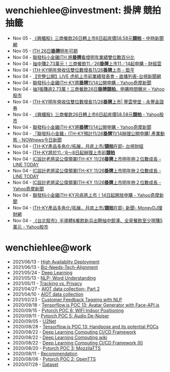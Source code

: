 # wenchiehlee@investment: 掛牌 競拍 抽籤 

<!-- rss start -->
- Nov 05 - [《興櫃股》三商餐飲26日轉上市6日起底價58.58元<b>競拍</b> - 中時新聞網](https://www.google.com/url?rct=j&sa=t&url=https://www.chinatimes.com/realtimenews/20241104003930-260410&ct=ga&cd=CAIyIGMyMDFhNDU4NzAzY2ViODg6Y29tLnR3OnpoLVRXOlRX&usg=AOvVaw1zlqrxKI_M1uvEYHGTrxtO)
- Nov 05 - [ITH 26日<b>掛牌</b>明年可期](https://www.google.com/url?rct=j&sa=t&url=https://www.sinotrade.com.tw/richclub/news/6728f68b32ba0c93311d3ada&ct=ga&cd=CAIyIGMyMDFhNDU4NzAzY2ViODg6Y29tLnR3OnpoLVRXOlRX&usg=AOvVaw3NTt-8fGr5-tzxETYC5UTy)
- Nov 04 - [聯發科小金雞ITH 將<b>掛牌</b>看增明年業績雙位數百分比](https://www.google.com/url?rct=j&sa=t&url=https://www.sinotrade.com.tw/richclub/news/6728c55332ba0c9331ee0e40&ct=ga&cd=CAIyIGMyMDFhNDU4NzAzY2ViODg6Y29tLnR3OnpoLVRXOlRX&usg=AOvVaw1SwSgf3Wj53Sr3BP6nKdhO)
- Nov 04 - [抽中賺2.73萬元！三商餐飲11／26<b>掛牌</b>上市11／14起申購 - 財經雲](https://www.google.com/url?rct=j&sa=t&url=https://finance.ettoday.net/news/2848463&ct=ga&cd=CAIyIGMyMDFhNDU4NzAzY2ViODg6Y29tLnR3OnpoLVRXOlRX&usg=AOvVaw2LhINMm8bxzcxpIxIDoirg)
- Nov 04 - [ITH-KY明年營收估雙位數增長11/26<b>掛牌</b>上市 - 鉅亨](https://www.google.com/url?rct=j&sa=t&url=https://news.cnyes.com/news/id/5762344&ct=ga&cd=CAIyIGMyMDFhNDU4NzAzY2ViODg6Y29tLnR3OnpoLVRXOlRX&usg=AOvVaw2xT16mBK_8JNcR43T8bdA8)
- Nov 04 - [【完整公開】LIVE 虎航上市前業績發表會 - 直播列表-台視新聞網](https://www.google.com/url?rct=j&sa=t&url=https://news.ttv.com.tw/LIVE/sRJvS2kQ7ik&ct=ga&cd=CAIyIGMyMDFhNDU4NzAzY2ViODg6Y29tLnR3OnpoLVRXOlRX&usg=AOvVaw36_uXB0GcWO1ItuIFMI5KM)
- Nov 04 - [聯發科小金雞ITH-KY將<b>掛牌</b>11/14公開申購 - Yahoo奇摩新聞](https://www.google.com/url?rct=j&sa=t&url=https://tw.news.yahoo.com/%25E8%2581%25AF%25E7%2599%25BC%25E7%25A7%2591%25E5%25B0%258F%25E9%2587%2591%25E9%259B%259Eith-ky%25E5%25B0%2587%25E6%258E%259B%25E7%2589%258C-11-14%25E5%2585%25AC%25E9%2596%258B%25E7%2594%25B3%25E8%25B3%25BC-085449574.html&ct=ga&cd=CAIyIGMyMDFhNDU4NzAzY2ViODg6Y29tLnR3OnpoLVRXOlRX&usg=AOvVaw1fT7qfiNvRnIhyI6FdUOlq)
- Nov 04 - [抽1張賺逾2.73萬！三商餐飲26日<b>掛牌競拍</b>、申購時間曝光 - Yahoo股市](https://www.google.com/url?rct=j&sa=t&url=https://tw.stock.yahoo.com/news/%25E6%258A%25BD1%25E5%25BC%25B5%25E8%25B3%25BA%25E9%2580%25BE2-73%25E8%2590%25AC-%25E4%25B8%2589%25E5%2595%2586%25E9%25A4%2590%25E9%25A3%25B226%25E6%2597%25A5%25E6%258E%259B%25E7%2589%258C-%25E7%25AB%25B6%25E6%258B%258D-%25E7%2594%25B3%25E8%25B3%25BC%25E6%2599%2582%25E9%2596%2593%25E6%259B%259D%25E5%2585%2589-094138873.html&ct=ga&cd=CAIyIGMyMDFhNDU4NzAzY2ViODg6Y29tLnR3OnpoLVRXOlRX&usg=AOvVaw1LmCdO0SNVBgZ-zBwlukiy)
- Nov 04 - [ITH-KY明年營收估雙位數增長11/26<b>掛牌</b>上市| 豐雲學堂 - 永豐金證券](https://www.google.com/url?rct=j&sa=t&url=https://www.sinotrade.com.tw/richclub/news/67289b2332ba0c9331b906e0&ct=ga&cd=CAIyIGMyMDFhNDU4NzAzY2ViODg6Y29tLnR3OnpoLVRXOlRX&usg=AOvVaw1gWHhGVwrGPzwx-0f3CpZp)
- Nov 04 - [《興櫃股》三商餐飲26日轉上市6日起底價58.58元<b>競拍</b> - Yahoo股市](https://www.google.com/url?rct=j&sa=t&url=https://tw.stock.yahoo.com/news/%25E8%2588%2588%25E6%25AB%2583%25E8%2582%25A1-%25E4%25B8%2589%25E5%2595%2586%25E9%25A4%2590%25E9%25A3%25B226%25E6%2597%25A5%25E8%25BD%2589%25E4%25B8%258A%25E5%25B8%2582-6%25E6%2597%25A5%25E8%25B5%25B7%25E5%25BA%2595%25E5%2583%25B958-58%25E5%2585%2583%25E7%25AB%25B6%25E6%258B%258D-091002722.html&ct=ga&cd=CAIyIGMyMDFhNDU4NzAzY2ViODg6Y29tLnR3OnpoLVRXOlRX&usg=AOvVaw0R8qGxW_wj45NEEppvNOjg)
- Nov 04 - [聯發科小金雞ITH-KY將<b>掛牌</b>11/14公開申購 - Yahoo奇摩新聞](https://www.google.com/url?rct=j&sa=t&url=https://tw.news.yahoo.com/%25E8%2581%25AF%25E7%2599%25BC%25E7%25A7%2591%25E5%25B0%258F%25E9%2587%2591%25E9%259B%259Eith-ky%25E5%25B0%2587%25E6%258E%259B%25E7%2589%258C-11-14%25E5%2585%25AC%25E9%2596%258B%25E7%2594%25B3%25E8%25B3%25BC-085449574.html&ct=ga&cd=CAIyIDAyOWU0YTc5M2ViOGJkZDQ6Y29tLnR3OnpoLVRXOlRX&usg=AOvVaw1fT7qfiNvRnIhyI6FdUOlq)
- Nov 04 - [「聯發科小金雞」ITH-KY預計11/26<b>掛牌</b>11/14辦理公開申購| 產業動態 - NOWnews今日新聞](https://www.google.com/url?rct=j&sa=t&url=https://www.nownews.com/news/6572397&ct=ga&cd=CAIyIGMyMDFhNDU4NzAzY2ViODg6Y29tLnR3OnpoLVRXOlRX&usg=AOvVaw1nRHLfvs3hEY-Qt9_aMn9P)
- Nov 04 - [ITH-KY產品多角化/拓展，月底上市/<b>競拍</b>在即- 台視財經](https://www.google.com/url?rct=j&sa=t&url=https://www.ttv.com.tw/finance/view/%3Fi%3D112024041453CC106E72E87F4A0F88EA5B17D3EC148F0C0D%26from%3D587&ct=ga&cd=CAIyIGMyMDFhNDU4NzAzY2ViODg6Y29tLnR3OnpoLVRXOlRX&usg=AOvVaw0kWGidn_qs4ggVHrNizJWh)
- Nov 04 - [ITH-KY將於11／6～8日起辦理上市前<b>競拍</b>](https://www.google.com/url?rct=j&sa=t&url=https://tw.news.yahoo.com/ith-ky%25E5%25B0%2587%25E6%2596%25BC11-6-8%25E6%2597%25A5%25E8%25B5%25B7%25E8%25BE%25A6%25E7%2590%2586%25E4%25B8%258A%25E5%25B8%2582%25E5%2589%258D%25E7%25AB%25B6%25E6%258B%258D-082857158.html&ct=ga&cd=CAIyIGMyMDFhNDU4NzAzY2ViODg6Y29tLnR3OnpoLVRXOlRX&usg=AOvVaw0n75JSucoRUfPY00-DQLoG)
- Nov 04 - [IC設計老將梁公偉領軍ITH-KY 11/26<b>掛牌</b>上市明年拚２位數成長 - LINE TODAY](https://www.google.com/url?rct=j&sa=t&url=https://today.line.me/tw/v2/article/wJw01LG&ct=ga&cd=CAIyIGMyMDFhNDU4NzAzY2ViODg6Y29tLnR3OnpoLVRXOlRX&usg=AOvVaw3jBRQMlM6vt7Eq9-ZTcU7O)
- Nov 04 - [IC設計老將梁公偉領軍ITH-KY 11/26<b>掛牌</b>上市明年拚２位數成長 - LINE TODAY](https://www.google.com/url?rct=j&sa=t&url=https://today.line.me/tw/v2/article/wJw01LG&ct=ga&cd=CAIyIDAyOWU0YTc5M2ViOGJkZDQ6Y29tLnR3OnpoLVRXOlRX&usg=AOvVaw3jBRQMlM6vt7Eq9-ZTcU7O)
- Nov 04 - [IC設計老將梁公偉領軍ITH-KY 11/26<b>掛牌</b>上市明年拚２位數成長 - Yahoo奇摩新聞](https://www.google.com/url?rct=j&sa=t&url=https://tw.news.yahoo.com/ic%25E8%25A8%25AD%25E8%25A8%2588%25E8%2580%2581%25E5%25B0%2587%25E6%25A2%2581%25E5%2585%25AC%25E5%2581%2589%25E9%25A0%2598%25E8%25BB%258Dith-ky-11-26%25E6%258E%259B%25E7%2589%258C%25E4%25B8%258A%25E5%25B8%2582-%25E6%2598%258E%25E5%25B9%25B4%25E6%258B%259A-071514519.html&ct=ga&cd=CAIyIDAyOWU0YTc5M2ViOGJkZDQ6Y29tLnR3OnpoLVRXOlRX&usg=AOvVaw3YkqCbHdL2TxKNYlfZ5CzE)
- Nov 04 - [聯發科小金雞ITH-KY月底將上市！14日起開放申購 - Yahoo奇摩新聞](https://www.google.com/url?rct=j&sa=t&url=https://tw.news.yahoo.com/%25E8%2581%25AF%25E7%2599%25BC%25E7%25A7%2591%25E5%25B0%258F%25E9%2587%2591%25E9%259B%259Eith-ky%25E6%259C%2588%25E5%25BA%2595%25E5%25B0%2587%25E4%25B8%258A%25E5%25B8%2582-14%25E6%2597%25A5%25E8%25B5%25B7%25E9%2596%258B%25E6%2594%25BE%25E7%2594%25B3%25E8%25B3%25BC-072300374.html&ct=ga&cd=CAIyIGMyMDFhNDU4NzAzY2ViODg6Y29tLnR3OnpoLVRXOlRX&usg=AOvVaw1n_dOuvbGGnovOCOQw7xF3)
- Nov 04 - [ITH-KY產品多角化/拓展，月底上市/<b>競拍</b>在即- 新聞- MoneyDJ理財網](https://www.google.com/url?rct=j&sa=t&url=https://www.moneydj.com/kmdj/news/newsviewer.aspx%3Fa%3D60a50c0d-f9c8-419e-81f9-e42427b0b5d5&ct=ga&cd=CAIyIGMyMDFhNDU4NzAzY2ViODg6Y29tLnR3OnpoLVRXOlRX&usg=AOvVaw2_Urpa7r1cMDZFkDSmxXOv)
- Nov 04 - [《台北股市》半導體&amp;餐飲新兵出鞘抽中銳澤、全家餐飲至少現賺5萬元 - Yahoo股市](https://www.google.com/url?rct=j&sa=t&url=https://tw.stock.yahoo.com/news/%25E5%258F%25B0%25E5%258C%2597%25E8%2582%25A1%25E5%25B8%2582-%25E5%258D%258A%25E5%25B0%258E%25E9%25AB%2594-%25E9%25A4%2590%25E9%25A3%25B2%25E6%2596%25B0%25E5%2585%25B5%25E5%2587%25BA%25E9%259E%2598-%25E6%258A%25BD%25E4%25B8%25AD%25E9%258A%25B3%25E6%25BE%25A4-%25E5%2585%25A8%25E5%25AE%25B6%25E9%25A4%2590%25E9%25A3%25B2%25E8%2587%25B3%25E5%25B0%2591%25E7%258F%25BE%25E8%25B3%25BA5%25E8%2590%25AC%25E5%2585%2583-040957690.html&ct=ga&cd=CAIyIDAyOWU0YTc5M2ViOGJkZDQ6Y29tLnR3OnpoLVRXOlRX&usg=AOvVaw3Fdmh4Pw7oj0cVZqgwiXNs)
<!-- rss end -->

# wenchiehlee@work
<!-- _feed1_ start -->
- 2021/06/13 - [High Availablity Deployment](https://wenchiehlee.github.io/mkdocs/blog/2021/06/high-availablity-deployment/)
- 2021/06/13 - [Biz-Needs-Tech-Alignment](https://wenchiehlee.github.io/mkdocs/blog/2021/06/biz-needs-tech-alignment/)
- 2021/05/24 - [Deep Learning](https://wenchiehlee.github.io/mkdocs/blog/2021/05/deep-learning/)
- 2021/05/13 - [NLP- Word Understanding](https://wenchiehlee.github.io/mkdocs/blog/2021/05/nlp--word-understanding/)
- 2021/05/11 - [Tracking vs. Privacy](https://wenchiehlee.github.io/mkdocs/blog/2021/05/tracking-vs-privacy/)
- 2021/04/27 - [AIOT data collection- Part 2](https://wenchiehlee.github.io/mkdocs/blog/2021/04/aiot-data-collection--part-2/)
- 2021/04/10 - [AIOT data collection](https://wenchiehlee.github.io/mkdocs/blog/2021/04/aiot-data-collection/)
- 2021/02/23 - [Customer Feedback Tagging with NLP](https://wenchiehlee.github.io/mkdocs/blog/2021/02/customer-feedback-tagging-with-nlp/)
- 2020/09/18 - [Tensorflow.js POC 13: Avatar Generator with Face-API.js](https://wenchiehlee.github.io/mkdocs/blog/2020/09/tensorflowjs-poc-13-avatar-generator-with-face-apijs/)
- 2020/09/15 - [Pytorch POC 6: WIFI Indoor Positioning](https://wenchiehlee.github.io/mkdocs/blog/2020/09/pytorch-poc-6-wifi-indoor-positioning/)
- 2020/09/11 - [Pytorch POC 5: Audio De-Noiser](https://wenchiehlee.github.io/mkdocs/blog/2020/09/pytorch-poc-5-audio-de-noiser/)
- 2020/09/05 - [U2Net](https://wenchiehlee.github.io/mkdocs/blog/2020/09/u2net/)
- 2020/08/28 - [Tensorflow.js POC 13: Handpose and its potential POCs](https://wenchiehlee.github.io/mkdocs/blog/2020/08/tensorflowjs-poc-13-handpose-and-its-potential-pocs/)
- 2020/08/22 - [Deep Learning Computing CI/CD Framework](https://wenchiehlee.github.io/mkdocs/blog/2020/08/deep-learning-computing-cicd-framework/)
- 2020/08/22 - [Deep Learning Computing wiki](https://wenchiehlee.github.io/mkdocs/blog/2020/08/deep-learning-computing-wiki/)
- 2020/08/22 - [Deep Learning Computing CI/CD Framework (II)](https://wenchiehlee.github.io/mkdocs/blog/2020/08/deep-learning-computing-cicd-framework-ii/)
- 2020/08/20 - [Pytorch POC 3: MozzilaTTS](https://wenchiehlee.github.io/mkdocs/blog/2020/08/pytorch-poc-3-mozzilatts/)
- 2020/08/11 - [Recommendation](https://wenchiehlee.github.io/mkdocs/blog/2020/08/recommendation/)
- 2020/08/06 - [Pytorch POC 2: OpenTTS](https://wenchiehlee.github.io/mkdocs/blog/2020/08/pytorch-poc-2-opentts/)
- 2020/07/28 - [Dataset](https://wenchiehlee.github.io/mkdocs/blog/2020/07/dataset/)
<!-- _feed1_ end -->
